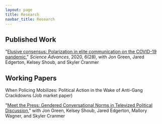 ```yaml
---
layout: page
title: Research
navbar_title: Research
---
```


## Published Work

"[Elusive consensus: Polarization in elite communication on the COVID-19 pandemic](https://www.science.org/doi/full/10.1126/sciadv.abc2717)," *Science Advances*, 2020, 6(28), with Jon Green, Jared Edgerton, Kelsey Shoub, and Skyler Cranmer

## Working Papers

When Policing Mobilizes: Political Action in the Wake of Anti-Gang Crackdowns (Job market paper)

"[Meet the Press: Gendered Conversational Norms in Televized Political Discussion](https://osf.io/my8us)," with Jon Green, Kelsey Shoub, Jared Edgerton, Mallory Wagner, and Skyler Cranmer






